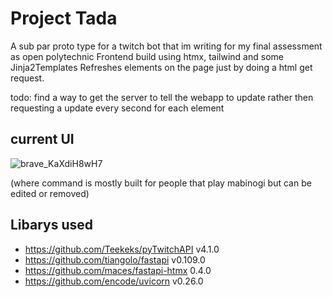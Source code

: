 # Project Tada

A sub par proto type for a twitch bot that im writing for my final assessment as open polytechnic
Frontend build using htmx, tailwind and some Jinja2Templates
Refreshes elements on the page just by doing a html get request.

todo: find a way to get the server to tell the webapp to update rather then requesting a update every second for each element

## current UI
![brave_KaXdiH8wH7](https://github.com/riskdoe/Project-Tada/assets/91177665/deab3c35-7c1a-4b0a-9a37-638a6aff2c87)

(where command is mostly built for people that play mabinogi but can be edited or removed)




## Libarys used
- https://github.com/Teekeks/pyTwitchAPI v4.1.0
- https://github.com/tiangolo/fastapi v0.109.0
- https://github.com/maces/fastapi-htmx 0.4.0
- https://github.com/encode/uvicorn v0.26.0


